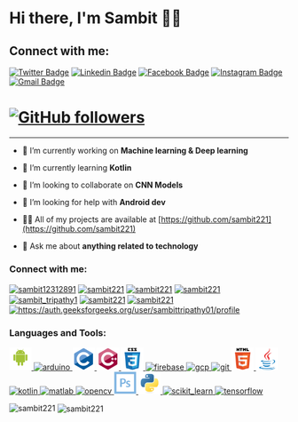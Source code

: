 # Hi there, I'm Sambit ✌🏻

## Connect with me:
[![Twitter Badge](https://img.shields.io/badge/-@sambit221-1ca0f1?style=flat-square&labelColor=1ca0f1&logo=twitter&logoColor=white&link=https://twitter.com/Sambit12312891)](https://twitter.com/Sambit12312891) 
[![Linkedin Badge](https://img.shields.io/badge/-@sambit221-blue?style=flat-square&logo=Linkedin&logoColor=white&link=https://www.linkedin.com/in/sambit-kumar-tripathy-1a29b31aa/)](https://www.linkedin.com/in/sambit-kumar-tripathy-1a29b31aa/) 
[![Facebook Badge](https://img.shields.io/badge/-@sambit221-darkblue?style=flat-square&logo=facebook&logoColor=white&link=https://www.facebook.com/sambit.tripathy.58)](https://www.facebook.com/sambit.tripathy.58) 
[![Instagram Badge](https://img.shields.io/badge/-@sambit221-black?style=flat-square&labelColor=ff69b4&logo=instagram&logoColor=black&link=https://www.instagram.com/_its_neon/)](https://www.instagram.com/_its_neon/)
[![Gmail Badge](https://img.shields.io/badge/-@sambit.tripathy01@gmail.com-c14438?style=flat-square&logo=Gmail&logoColor=white&link=mailto:sambit.tripathy01@gmail.com)](mailto:sambit.tripathy01@gmail.com)
<!--[![Whatsapp Badge](https://img.shields.io/badge/-@iamdsp9-applegreen?style=flat-square&logo=Whatsapp&logoColor=white&link=https://wa.link/py7hdl)](https://wa.link/py7hdl)-->
<!--[![Donate](https://img.shields.io/badge/Support-%24-blue)](https://www.paypal.me/sakshamtaneja)-->
[![GitHub followers](https://img.shields.io/github/followers/sambit221?label=Follow&style=social)](https://github.com/sambit221/?tab=follow)
=======


---

- 🔭 I’m currently working on **Machine learning & Deep learning**

- 🌱 I’m currently learning **Kotlin**

- 👯 I’m looking to collaborate on **CNN Models**

- 🤝 I’m looking for help with **Android dev**

- 👨‍💻 All of my projects are available at [https://github.com/sambit221](https://github.com/sambit221)

- 💬 Ask me about **anything related to technology**

<h3 align="left">Connect with me:</h3>
<p align="left">
<a href="https://twitter.com/sambit12312891" target="blank"><img align="center" src="https://cdn.jsdelivr.net/npm/simple-icons@3.0.1/icons/twitter.svg" alt="sambit12312891" height="30" width="40" /></a>
<a href="https://stackoverflow.com/users/sambit221" target="blank"><img align="center" src="https://cdn.jsdelivr.net/npm/simple-icons@3.0.1/icons/stackoverflow.svg" alt="sambit221" height="30" width="40" /></a>
<a href="https://kaggle.com/sambit221" target="blank"><img align="center" src="https://cdn.jsdelivr.net/npm/simple-icons@3.0.1/icons/kaggle.svg" alt="sambit221" height="30" width="40" /></a>
<a href="https://www.codechef.com/users/sambit221" target="blank"><img align="center" src="https://cdn.jsdelivr.net/npm/simple-icons@3.1.0/icons/codechef.svg" alt="sambit221" height="30" width="40" /></a>
<a href="https://www.hackerrank.com/sambit_tripathy1" target="blank"><img align="center" src="https://cdn.jsdelivr.net/npm/simple-icons@3.0.1/icons/hackerrank.svg" alt="sambit_tripathy1" height="30" width="40" /></a>
<a href="https://codeforces.com/profile/sambit221" target="blank"><img align="center" src="https://cdn.jsdelivr.net/npm/simple-icons@3.0.1/icons/codeforces.svg" alt="sambit221" height="30" width="40" /></a>
<a href="https://www.leetcode.com/sambit221" target="blank"><img align="center" src="https://cdn.jsdelivr.net/npm/simple-icons@3.0.1/icons/leetcode.svg" alt="sambit221" height="30" width="40" /></a>
<a href="https://auth.geeksforgeeks.org/user/https://auth.geeksforgeeks.org/user/sambittripathy01/profile" target="blank"><img align="center" src="https://cdn.jsdelivr.net/npm/simple-icons@3.0.1/icons/geeksforgeeks.svg" alt="https://auth.geeksforgeeks.org/user/sambittripathy01/profile" height="30" width="40" /></a>
</p>

<h3 align="left">Languages and Tools:</h3>
<p align="left"> <a href="https://developer.android.com" target="_blank"> <img src="https://raw.githubusercontent.com/devicons/devicon/master/icons/android/android-original-wordmark.svg" alt="android" width="40" height="40"/> </a> <a href="https://www.arduino.cc/" target="_blank"> <img src="https://cdn.worldvectorlogo.com/logos/arduino-1.svg" alt="arduino" width="40" height="40"/> </a> <a href="https://www.cprogramming.com/" target="_blank"> <img src="https://raw.githubusercontent.com/devicons/devicon/master/icons/c/c-original.svg" alt="c" width="40" height="40"/> </a> <a href="https://www.w3schools.com/cpp/" target="_blank"> <img src="https://raw.githubusercontent.com/devicons/devicon/master/icons/cplusplus/cplusplus-original.svg" alt="cplusplus" width="40" height="40"/> </a> <a href="https://www.w3schools.com/css/" target="_blank"> <img src="https://raw.githubusercontent.com/devicons/devicon/master/icons/css3/css3-original-wordmark.svg" alt="css3" width="40" height="40"/> </a> <a href="https://firebase.google.com/" target="_blank"> <img src="https://www.vectorlogo.zone/logos/firebase/firebase-icon.svg" alt="firebase" width="40" height="40"/> </a> <a href="https://cloud.google.com" target="_blank"> <img src="https://www.vectorlogo.zone/logos/google_cloud/google_cloud-icon.svg" alt="gcp" width="40" height="40"/> </a> <a href="https://git-scm.com/" target="_blank"> <img src="https://www.vectorlogo.zone/logos/git-scm/git-scm-icon.svg" alt="git" width="40" height="40"/> </a> <a href="https://www.w3.org/html/" target="_blank"> <img src="https://raw.githubusercontent.com/devicons/devicon/master/icons/html5/html5-original-wordmark.svg" alt="html5" width="40" height="40"/> </a> <a href="https://www.java.com" target="_blank"> <img src="https://raw.githubusercontent.com/devicons/devicon/master/icons/java/java-original.svg" alt="java" width="40" height="40"/> </a> <a href="https://kotlinlang.org" target="_blank"> <img src="https://www.vectorlogo.zone/logos/kotlinlang/kotlinlang-icon.svg" alt="kotlin" width="40" height="40"/> </a> <a href="https://www.mathworks.com/" target="_blank"> <img src="https://raw.githubusercontent.com/simple-icons/simple-icons/master/icons/mathworks.svg" alt="matlab" width="40" height="40"/> </a> <a href="https://opencv.org/" target="_blank"> <img src="https://www.vectorlogo.zone/logos/opencv/opencv-icon.svg" alt="opencv" width="40" height="40"/> </a> <a href="https://www.photoshop.com/en" target="_blank"> <img src="https://raw.githubusercontent.com/devicons/devicon/master/icons/photoshop/photoshop-line.svg" alt="photoshop" width="40" height="40"/> </a> <a href="https://www.python.org" target="_blank"> <img src="https://raw.githubusercontent.com/devicons/devicon/master/icons/python/python-original.svg" alt="python" width="40" height="40"/> </a> <a href="https://scikit-learn.org/" target="_blank"> <img src="https://upload.wikimedia.org/wikipedia/commons/0/05/Scikit_learn_logo_small.svg" alt="scikit_learn" width="40" height="40"/> </a> <a href="https://www.tensorflow.org" target="_blank"> <img src="https://www.vectorlogo.zone/logos/tensorflow/tensorflow-icon.svg" alt="tensorflow" width="40" height="40"/> </a> </p>

<p><img align="left" src="https://github-readme-stats.vercel.app/api/top-langs?username=sambit221&show_icons=true&locale=en&layout=compact" alt="sambit221" /></p>
 
<p>&nbsp;<img align="center" src="https://github-readme-stats.vercel.app/api?username=sambit221&show_icons=true&locale=en" alt="sambit221" /></p>

